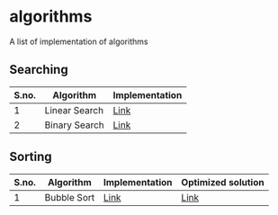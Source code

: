 # algorithms
A list of implementation of algorithms

## Searching

| S.no. | Algorithm | Implementation |
| --- | --- | --- |
| 1 | Linear Search | [Link](searching/linear-search.cpp) |
| 2 | Binary Search | [Link](searching/binary-search.cpp) |

## Sorting

| S.no. | Algorithm | Implementation | Optimized solution |
| --- | --- | --- | --- |
| 1 | Bubble Sort | [Link](sorting/bubble-sort.cpp) | [Link](sorting/bubble-sort-optimized.cpp) |